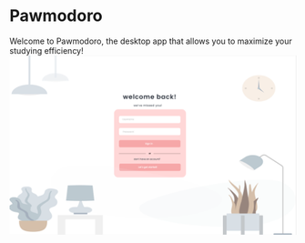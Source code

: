 # Pawmodoro
Welcome to Pawmodoro, the desktop app that allows you to maximize your studying efficiency!
<img src="./img/frontpage.png" alt="about" />
